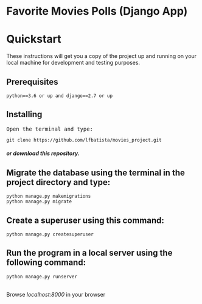 # Favorite Movies Polls (Django App)
<h1>Quickstart</h1>
<p>These instructions will get you a copy of the project up and running on your local machine for development and testing purposes.</p>

<h2>Prerequisites</h2>
<code>python==3.6 or up and django==2.7 or up</code>

<h2>Installing</h2>
<pre>Open the terminal and type:</pre>
<code>git clone https://github.com/lfbatista/movies_project.git</code><br>
<h5>or download this repository.</h5>

<h2>Migrate the database using the terminal in the project directory and type:</h2>
<code>python manage.py makemigrations</code><br>
<code>python manage.py migrate</code>

<h2>Create a superuser using this command:</h2>
<code>python manage.py createsuperuser</code>

<h2>Run the program in a local server using the following command:</h2>
<code>python manage.py runserver</code><br><br>

<p>Browse <i>localhost:8000</i> in your browser</p>
